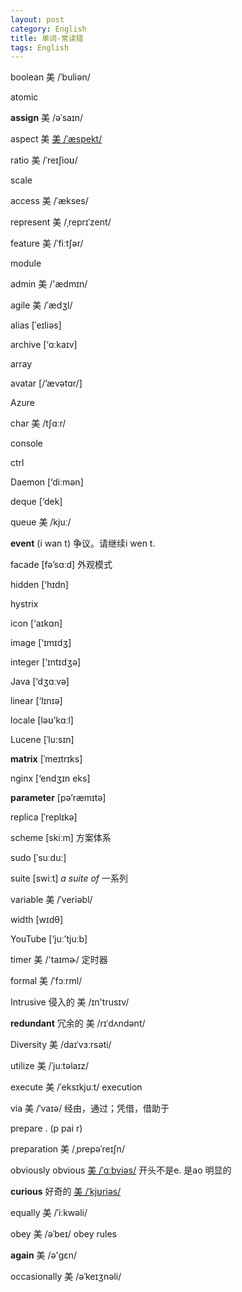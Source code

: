 ```yaml
---
layout: post
category: English
title: 单词-常读错
tags: English
---
```


boolean 美 /ˈbuliən/

atomic

**assign** 美 /əˈsaɪn/

aspect 美 [美 /ˈæspekt/](cmd://Speak/_us_/aspect)

ratio 美 /ˈreɪʃioʊ/

scale

access 美 /ˈækses/

represent 美 /ˌreprɪˈzent/

feature 美 /ˈfiːtʃər/

module





admin 美 /'ædmɪn/

agile 美 /ˈædʒl/

alias [ˈeɪliəs]

archive [‘ɑːkaɪv]

array

avatar [/’ævətɑr/]

Azure

char 美 /tʃɑːr/

console

ctrl

Daemon [‘diːmən]

deque [‘dek]

queue 美 /kjuː/

**event** (i wan t) 争议。请继续i wen t.

facade [fə’sɑːd] 外观模式

hidden [‘hɪdn]

hystrix

icon [‘aɪkɑn]

image [‘ɪmɪdʒ]

integer [‘ɪntɪdʒə]

Java [‘dʒɑːvə]

linear [‘lɪnɪə]

locale [ləʊ’kɑːl]

Lucene [ˈlu:sɪn]

**matrix** [ˈmeɪtrɪks]

nginx [‘endʒɪn eks]

**parameter** [pə’ræmɪtə]

replica [ˈreplɪkə]

scheme [skiːm] 方案体系

sudo [ˈsuːduː]

suite [swiːt] *a suite of* 一系列

variable 美 /ˈveriəbl/

width [wɪdθ]

YouTube [‘juː’tjuːb]

timer 美 /'taɪmɚ/ 定时器

formal 美 /ˈfɔːrml/

Intrusive 侵入的  美 /ɪn'trusɪv/

**redundant** 冗余的 美 /rɪˈdʌndənt/

Diversity 美 /daɪˈvɜːrsəti/

utilize 美 /ˈjuːtəlaɪz/

execute  美 /ˈeksɪkjuːt/ execution

via 美 /ˈvaɪə/ 经由，通过；凭借，借助于

prepare . (p pai r)

preparation 美 /ˌprepəˈreɪʃn/

obviously obvious [美 /ˈɑːbviəs/](cmd://Speak/_us_/obvious)  开头不是e. 是ao 明显的

**curious** 好奇的 [美 /ˈkjʊriəs/](cmd://Speak/_us_/curious)

equally  美 /ˈiːkwəli/

obey 美 /əˈbeɪ/ obey rules

**again** 美 /ə'ɡɛn/

occasionally 美 /əˈkeɪʒnəli/